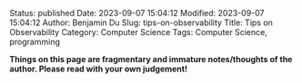 Status: published
Date: 2023-09-07 15:04:12
Modified: 2023-09-07 15:04:12
Author: Benjamin Du
Slug: tips-on-observability
Title: Tips on Observability
Category: Computer Science
Tags: Computer Science, programming

**Things on this page are fragmentary and immature notes/thoughts of the author. Please read with your own judgement!**
